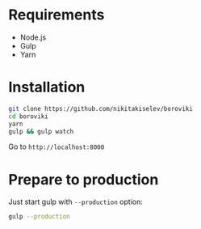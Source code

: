 # Requirements

* Node.js
* Gulp
* Yarn

# Installation

```bash
git clone https://github.com/nikitakiselev/boroviki
cd boroviki
yarn
gulp && gulp watch
```

Go to `http://localhost:8000`

# Prepare to production

Just start gulp with `--production` option:

```bash
gulp --production
```

